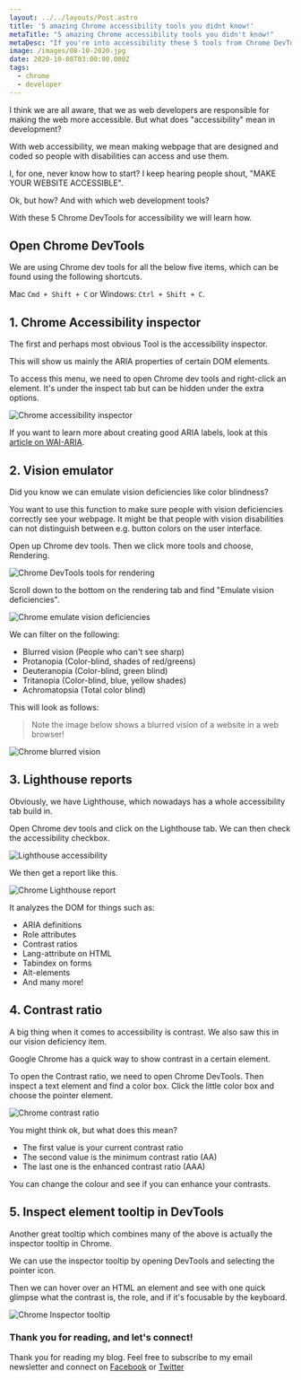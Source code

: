 ```yaml
---
layout: ../../layouts/Post.astro
title: '5 amazing Chrome accessibility tools you didnt know!'
metaTitle: "5 amazing Chrome accessibility tools you didn't know!"
metaDesc: "If you're into accessibility these 5 tools from Chrome DevTools should be on your list! See the guide to learn how to use them."
image: /images/08-10-2020.jpg
date: 2020-10-08T03:00:00.000Z
tags:
  - chrome
  - developer
---
```


I think we are all aware, that we as web developers are responsible for making the web more accessible. But what does "accessibility" mean in development?

With web accessibility, we mean making webpage that are designed and coded so people with disabilities can access and use them.

I, for one, never know how to start?
I keep hearing people shout, "MAKE YOUR WEBSITE ACCESSIBLE".

Ok, but how? And with which web development tools?

With these 5 Chrome DevTools for accessibility we will learn how.

## Open Chrome DevTools

We are using Chrome dev tools for all the below five items, which can be found using the following shortcuts.

Mac `Cmd + Shift + C` or Windows: `Ctrl + Shift + C`.

## 1. Chrome Accessibility inspector

The first and perhaps most obvious Tool is the accessibility inspector.

This will show us mainly the ARIA properties of certain DOM elements.

To access this menu, we need to open Chrome dev tools and right-click an element. It's under the inspect tab but can be hidden under the extra options.

![Chrome accessibility inspector](https://cdn.hashnode.com/res/hashnode/image/upload/v1601568403902/SX8OZfx9v.png)

If you want to learn more about creating good ARIA labels, look at this [article on WAI-ARIA](https://developer.mozilla.org/en-US/docs/Web/Accessibility/ARIA).

## 2. Vision emulator

Did you know we can emulate vision deficiencies like color blindness?

You want to use this function to make sure people with vision deficiencies correctly see your webpage.
It might be that people with vision disabilities can not distinguish between e.g. button colors on the user interface.

Open up Chrome dev tools.
Then we click more tools and choose, Rendering.

![Chrome DevTools tools for rendering](https://cdn.hashnode.com/res/hashnode/image/upload/v1601534344496/i7zWA8mup.png)

Scroll down to the bottom on the rendering tab and find "Emulate vision deficiencies".

![Chrome emulate vision deficiencies](https://cdn.hashnode.com/res/hashnode/image/upload/v1601534431019/GWubCSDvw.png)

We can filter on the following:

- Blurred vision (People who can't see sharp)
- Protanopia (Color-blind, shades of red/greens)
- Deuteranopia (Color-blind, green blind)
- Tritanopia (Color-blind, blue, yellow shades)
- Achromatopsia (Total color blind)

This will look as follows:

> Note the image below shows a blurred vision of a website in a web browser!

![Chrome blurred vision](https://cdn.hashnode.com/res/hashnode/image/upload/v1601534516165/VWD5tpM-t.png)

## 3. Lighthouse reports

Obviously, we have Lighthouse, which nowadays has a whole accessibility tab build in.

Open Chrome dev tools and click on the Lighthouse tab.
We can then check the accessibility checkbox.

![Lighthouse accessibility](https://cdn.hashnode.com/res/hashnode/image/upload/v1601534740971/SxTEfI-QM.png)

We then get a report like this.

![Chrome Lighthouse report](https://cdn.hashnode.com/res/hashnode/image/upload/v1601534804926/CQ6QEwpxH.png)

It analyzes the DOM for things such as:

- ARIA definitions
- Role attributes
- Contrast ratios
- Lang-attribute on HTML
- Tabindex on forms
- Alt-elements
- And many more!

## 4. Contrast ratio

A big thing when it comes to accessibility is contrast. We also saw this in our vision deficiency item.

Google Chrome has a quick way to show contrast in a certain element.

To open the Contrast ratio, we need to open Chrome DevTools.
Then inspect a text element and find a color box.
Click the little color box and choose the pointer element.

![Chrome contrast ratio](https://cdn.hashnode.com/res/hashnode/image/upload/v1601535241761/5NtnDEnOB.png)

You might think ok, but what does this mean?

- The first value is your current contrast ratio
- The second value is the minimum contrast ratio (AA)
- The last one is the enhanced contrast ratio (AAA)

You can change the colour and see if you can enhance your contrasts.

## 5. Inspect element tooltip in DevTools

Another great tooltip which combines many of the above is actually the inspector tooltip in Chrome.

We can use the inspector tooltip by opening DevTools and selecting the pointer icon.

Then we can hover over an HTML an element and see with one quick glimpse what the contrast is, the role, and if it's focusable by the keyboard.

![Chrome Inspector tooltip](https://cdn.hashnode.com/res/hashnode/image/upload/v1601568633044/P2jw7wLJm.png)

### Thank you for reading, and let's connect!

Thank you for reading my blog. Feel free to subscribe to my email newsletter and connect on [Facebook](https://www.facebook.com/DailyDevTipsBlog) or [Twitter](https://twitter.com/DailyDevTips1)
